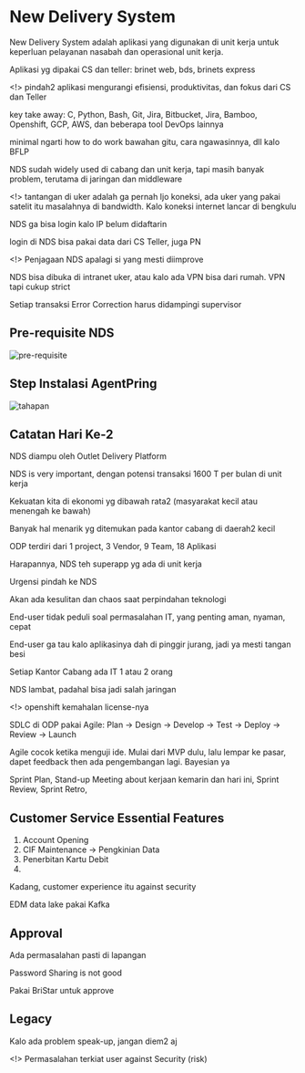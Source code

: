 # New Delivery System
New Delivery System adalah aplikasi
yang digunakan di unit kerja untuk
keperluan pelayanan nasabah dan
operasional unit kerja.

Aplikasi yg dipakai CS dan teller: brinet web, bds, brinets express

<!> pindah2 aplikasi mengurangi efisiensi, produktivitas, dan fokus dari CS dan Teller

key take away: C, Python, Bash, Git, Jira, Bitbucket, Jira, Bamboo, Openshift, GCP, AWS, dan beberapa tool DevOps lainnya

minimal ngarti how to do work bawahan gitu, cara ngawasinnya, dll kalo BFLP

NDS sudah widely used di cabang dan unit kerja, tapi masih banyak problem, terutama di jaringan dan middleware

<!> tantangan di uker adalah ga pernah Ijo koneksi, ada uker yang pakai satelit itu masalahnya di bandwidth. Kalo koneksi internet lancar di bengkulu

NDS ga bisa login kalo IP belum didaftarin

login di NDS bisa pakai data dari CS Teller, juga PN

<!> Penjagaan NDS apalagi si yang mesti diimprove

NDS bisa dibuka di intranet uker, atau kalo ada VPN bisa dari rumah. VPN tapi cukup strict

Setiap transaksi Error Correction harus didampingi supervisor

## Pre-requisite NDS
![pre-requisite](pre_requisite.png)

## Step Instalasi AgentPring
![tahapan](tahapan.png)

## Catatan Hari Ke-2
NDS diampu oleh Outlet Delivery Platform 

NDS is very important, dengan potensi transaksi 1600 T per bulan di unit kerja

Kekuatan kita di ekonomi yg dibawah rata2 (masyarakat kecil atau menengah ke bawah)

Banyak hal menarik yg ditemukan pada kantor cabang di daerah2 kecil

ODP terdiri dari 1 project, 3 Vendor, 9 Team, 18 Aplikasi

Harapannya, NDS teh superapp yg ada di unit kerja

Urgensi pindah ke NDS

Akan ada kesulitan dan chaos saat perpindahan teknologi

End-user tidak peduli soal permasalahan IT, yang penting aman, nyaman, cepat

End-user ga tau kalo aplikasinya dah di pinggir jurang, jadi ya mesti tangan besi

Setiap Kantor Cabang ada IT 1 atau 2 orang

NDS lambat, padahal bisa jadi salah jaringan

<!> openshift kemahalan license-nya

SDLC di ODP pakai Agile: Plan -> Design -> Develop -> Test -> Deploy -> Review -> Launch

Agile cocok ketika menguji ide. Mulai dari MVP dulu, lalu lempar ke pasar, dapet feedback then ada pengembangan lagi. Bayesian ya

Sprint Plan, Stand-up Meeting about kerjaan kemarin dan hari ini, Sprint Review, Sprint Retro, 

## Customer Service Essential Features
1. Account Opening
2. CIF Maintenance -> Pengkinian Data
3. Penerbitan Kartu Debit
4. 

Kadang, customer experience itu against security

EDM data lake pakai Kafka

## Approval
Ada permasalahan pasti di lapangan

Password Sharing is not good

Pakai BriStar untuk approve

## Legacy
Kalo ada problem speak-up, jangan diem2 aj

<!> Permasalahan terkiat user against Security (risk)
